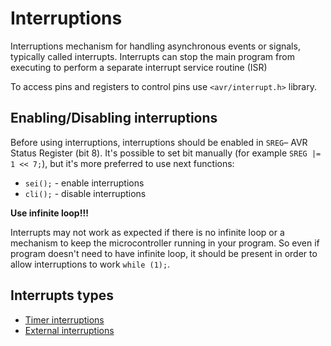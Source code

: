 # Interruptions
Interruptions mechanism for handling asynchronous events or signals, typically called interrupts. Interrupts can stop the main program from executing to perform a separate interrupt service routine (ISR)

To access pins and registers to control pins use `<avr/interrupt.h>` library.


## Enabling/Disabling interruptions
Before using interruptions, interruptions should be enabled in `SREG`– AVR Status Register (bit 8). 
It's possible to set bit manually (for example `SREG |= 1 << 7;`), but it's more preferred to use next functions:
- `sei();` - enable interruptions
- `cli();` - disable interruptions

**Use infinite loop!!!**

Interrupts may not work as expected if there is no infinite loop or a mechanism to keep the microcontroller running in your program. So even if program doesn't need to have infinite loop, it should be present in order to allow interruptions to work `while (1);`.

## Interrupts types
- [Timer interruptions](./timer-interruptions.md)
- [External interruptions](./timer-interruptions.md)
